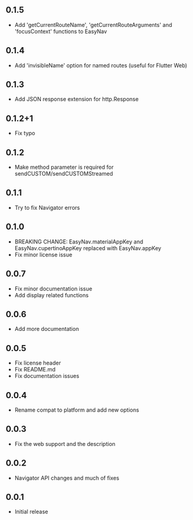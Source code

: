 ## 0.1.5

* Add 'getCurrentRouteName', 'getCurrentRouteArguments' and 'focusContext' functions to EasyNav

## 0.1.4

* Add 'invisibleName' option for named routes (useful for Flutter Web)

## 0.1.3

* Add JSON response extension for http.Response

## 0.1.2+1

* Fix typo

## 0.1.2

* Make method parameter is required for sendCUSTOM/sendCUSTOMStreamed

## 0.1.1

* Try to fix Navigator errors

## 0.1.0

* BREAKING CHANGE: EasyNav.materialAppKey and EasyNav.cupertinoAppKey replaced with EasyNav.appKey
* Fix minor license issue

## 0.0.7

* Fix minor documentation issue
* Add display related functions

## 0.0.6

* Add more documentation

## 0.0.5

* Fix license header
* Fix README.md
* Fix documentation issues

## 0.0.4

* Rename compat to platform and add new options

## 0.0.3

* Fix the web support and the description

## 0.0.2

* Navigator API changes and much of fixes


## 0.0.1

* Initial release
